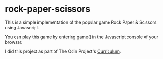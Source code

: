 # rock-paper-scissors
This is a simple implementation of the popular game Rock Paper &amp; Scissors using Javascript.

You can play this game by entering game() in the Javascript console of your browser.

I did this project as part of The Odin Project's [Curriculum](https://www.theodinproject.com/courses/web-development-101/lessons/rock-paper-scissors).
